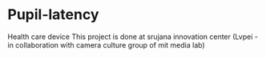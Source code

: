 Pupil-latency
=============

Health care device
This project is done at srujana innovation center (Lvpei - in collaboration with camera culture group of mit media lab)
